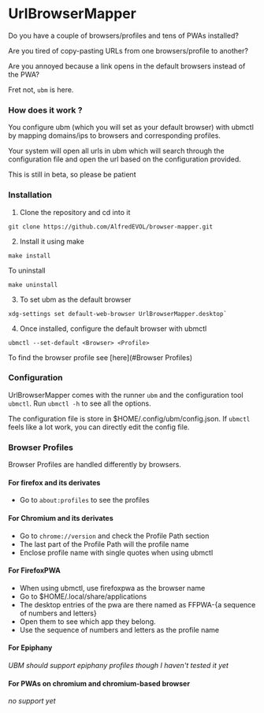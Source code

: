 # UrlBrowserMapper

Do you have a couple of browsers/profiles and tens of PWAs installed? 

Are you tired of copy-pasting URLs from one browsers/profile to another?

Are you annoyed because a link opens in the default browsers instead of the PWA?

Fret not, `ubm` is here.

### How does it work ?

You configure ubm (which you will set as your default browser) with ubmctl by mapping domains/ips
to browsers and corresponding profiles.

Your system will open all urls in ubm which will search through the configuration file and open the url based on the configuration provided.

This is still in beta, so please be patient

### Installation
1. Clone the repository and cd into it

```
git clone https://github.com/AlfredEVOL/browser-mapper.git
```

2. Install it using make

```
make install
```

To uninstall 
```
make uninstall
```

3. To set ubm as the default browser

```
xdg-settings set default-web-browser UrlBrowserMapper.desktop`
```

4. Once installed, configure the default browser with ubmctl

```
ubmctl --set-default <Browser> <Profile>
```

To find the browser profile see [here](#Browser Profiles)

### Configuration

UrlBrowserMapper comes with the runner `ubm` and the configuration tool `ubmctl`. Run `ubmctl -h` to see all the options.

The configuration file is store in \$HOME/.config/ubm/config.json. If `ubmctl` feels like a lot work, you can directly edit the config file.

### Browser Profiles

Browser Profiles are handled differently by browsers.

#### For firefox and its derivates

* Go to `about:profiles` to see the profiles

#### For Chromium and its derivates

* Go to `chrome://version` and check the Profile Path section
* The last part of the Profile Path will the profile name
* Enclose profile name with single quotes when using ubmctl

#### For FirefoxPWA

* When using ubmctl, use firefoxpwa as the browser name
* Go to \$HOME/.local/share/applications
* The desktop entries of the pwa are there named as FFPWA-{a sequence of numbers and letters}
* Open them to see which app they belong.
* Use the sequence of numbers and letters as the profile name

#### For Epiphany

*UBM should support epiphany profiles though I haven't tested it yet*

#### For PWAs on chromium and chromium-based browser

*no support yet*

